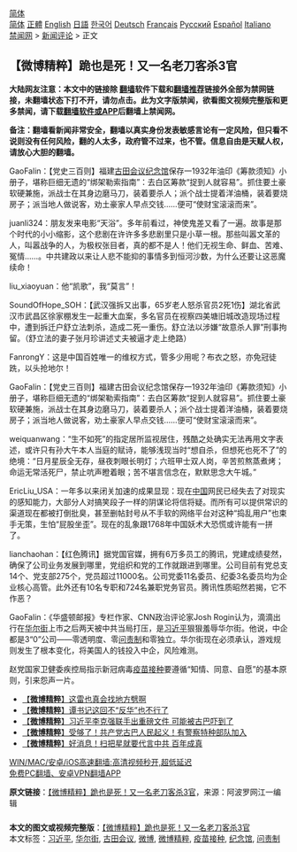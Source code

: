  <!-- 面包屑导航 --> <div class="breadcrumb"><!-- GTranslate: https://gtranslate.io/ -->  <div class="switcher notranslate">  <div class="selected">  <a href="#" onclick="return false;"> 简体</a>  </div>  <div class="option">  <a href="https://www.bannedbook.org" onclick="doGTranslate('zh-CN|zh-CN');jQuery('div.switcher div.selected a').html(jQuery(this).html());return false;" title="简体中文" class="nturl selected"> 简体</a>  <a href="https://www.bannedbook.org/zh-tw/" onclick="doGTranslate('zh-CN|zh-TW');jQuery('div.switcher div.selected a').html(jQuery(this).html());return false;" title="繁體中文" class="nturl"> 正體</a>  <a href="https://www.bannedbook.org/en/" onclick="doGTranslate('zh-CN|en');jQuery('div.switcher div.selected a').html(jQuery(this).html());return false;" title="English" class="nturl"> English</a>  <a href="https://www.bannedbook.org/ja/" onclick="doGTranslate('zh-CN|ja');jQuery('div.switcher div.selected a').html(jQuery(this).html());return false;" title="日本語" class="nturl"> 日語</a>  <a href="https://www.bannedbook.org/ko/" onclick="doGTranslate('zh-CN|ko');jQuery('div.switcher div.selected a').html(jQuery(this).html());return false;" title="한국어" class="nturl"> 한국어</a>  <a href="https://www.bannedbook.org/de/" onclick="doGTranslate('zh-CN|de');jQuery('div.switcher div.selected a').html(jQuery(this).html());return false;" title="Deutsch" class="nturl"> Deutsch</a>  <a href="https://www.bannedbook.org/fr/" onclick="doGTranslate('zh-CN|fr');jQuery('div.switcher div.selected a').html(jQuery(this).html());return false;" title="Français" class="nturl"> Français</a>  <a href="https://www.bannedbook.org/ru/" onclick="doGTranslate('zh-CN|ru');jQuery('div.switcher div.selected a').html(jQuery(this).html());return false;" title="Русский" class="nturl"> Русский</a>  <a href="https://www.bannedbook.org/es/" onclick="doGTranslate('zh-CN|es');jQuery('div.switcher div.selected a').html(jQuery(this).html());return false;" title="Español" class="nturl"> Español</a>  <a href="https://www.bannedbook.org/it/" onclick="doGTranslate('zh-CN|it');jQuery('div.switcher div.selected a').html(jQuery(this).html());return false;" title="Italiano" class="nturl"> Italiano</a>  </div>  </div>      <div class='breadcrumb-sub'><!-- Breadcrumb NavXT 6.3.0 --> <a href="https://www.bannedbook.org/" class="home">禁闻网</a> &gt; <a href="https://www.bannedbook.org/bnews/comments/" class="category">新闻评论</a> &gt; 正文</div></div><h2>【微博精粹】跪也是死！又一名老刀客杀3官</h2> <p class="notice"><b>大陆网友注意：本文中的链接除 <a href="https://github.com/bannedbook/fanqiang" >翻墙</a>软件下载和<a href="https://github.com/killgcd/justmysocks/blob/master/README.md">翻墙推荐</a>链接外全部为禁网链接，未翻墙状态下打不开，请勿点击。此为文字版禁闻，欲看图文视频完整版和更多禁闻，请下载<a href="https://github.com/bannedbook/fanqiang">翻墙软件或APP</a>后翻墙上禁闻网。</p><p>备注：翻墙看新闻非常安全，翻墙以真实身份发表敏感言论有一定风险，但只看不说则没有任何风险，翻的人太多，政府管不过来，也不管。信息自由是天赋人权，请放心大胆的翻墙。</b></p>  <div class="entry"> <p id="summary">GaoFalin：【党史三百则】福建<a href="https://www.bannedbook.org/bnews/tag/%e5%8f%a4%e7%94%b0%e4%bc%9a%e8%ae%ae/" class="st_tag internal_tag" rel="tag" title="标签 古田会议 下的日志">古田会议</a><a href="https://www.bannedbook.org/bnews/tag/%E7%BA%AA%E5%BF%B5%E9%A6%86/" class="st_tag internal_tag" rel="tag" title="标签 纪念馆 下的日志">纪念馆</a>保存一1932年油印《筹款须知》小册子，堪称巨细无遗的“绑架勒索指南”：去白区筹款“捉到人就容易”。抓住要土豪软硬兼施，派战士在其身边磨马刀，装着要杀人；派个战士提着洋油桶，装着要烧房子；派当地人做说客，劝土豪家人早点交钱……便可“使财宝滚滚而来”。</p> <p id="conimg">juanli324：朋友发来电影“天浴”。多年前看过，神使鬼差又看了一遍。故事是那个时代的小小缩影，这个悲剧在许许多多悲剧里只是小草一根。那些叫嚣文革的人，叫嚣战争的人，为极权张目者，真的都不是人！他们无视生命、鲜血、苦难、冤情……。中共建政以来让人悲不能抑的事情多到恒河沙数，为什么还要让这恶魔续命！</p> <p>liu_xiaoyuan：他“凯歌”，我“莫言”！</p>  <p>SoundOfHope_SOH：【武汉强拆又出事，65岁老人怒杀官员2死1伤】湖北省武汉市武昌区徐家棚发生一起重大血案，多名官员在视察四美塘旧城改造现场过程中，遭到拆迁户舒立法刺杀，造成二死一重伤。舒立法以涉嫌“故意杀人罪”刑事拘留。（舒立法的妻子张月珍讲述丈夫被逼才走上绝路）</p> <p>FanrongY：这是中国百姓唯一的维权方式，管多少用呢？布衣之怒，亦免冠徒跣，以头抢地尔！</p> <p>GaoFalin：【党史三百则】福建古田会议纪念馆保存一1932年油印《筹款须知》小册子，堪称巨细无遗的“绑架勒索指南”：去白区筹款“捉到人就容易”。抓住要土豪软硬兼施，派战士在其身边磨马刀，装着要杀人；派个战士提着洋油桶，装着要烧房子；派当地人做说客，劝土豪家人早点交钱……便可“使财宝滚滚而来”。</p>  <p>weiquanwang：“生不如死”的指定居所监视居住，残酷之处确实无法再用文字表述，或许只有孙大午本人当庭的赋诗，能够浅现当时“想自杀，但想死也死不了”的绝境：“日月星辰全无存，昼夜刺眼长明灯；六班甲士双人岗，辛苦煎熬蒸煮烤；命运无常活死尸，禁止吭声瞪着眼；苦不堪言信念在，默默思念大午城。”</p> <p>EricLiu_USA：一年多以来闭关加速的成果显现：现在<span class='wp_keywordlink_affiliate'><a href="https://www.bannedbook.org/" title="中国" target="_blank">中国</a></span>网民已经失去了对现实的感知能力，大部分人对搞笑段子一样的阴谋论将信将疑。而所有可以提供常识的渠道现在都被打倒批臭，甚至删帖封号从不手软的网络平台对这种“捣乱用户”也束手无策，生怕“屁股坐歪”。现在的乱象跟1768年中国妖术大恐慌或许能有一拼了。</p> <p>lianchaohan：【红色腾讯】据党国官媒，拥有6万多员工的腾讯，党建成绩斐然，确保了公司业务发展到哪里，党组织和党的工作就跟进到哪里。公司目前有党总支14个、党支部275个，党员超过11000名。公司党委11名委员、纪委3名委员均为企业核心高管。此外还有10名专职和724名兼职党务官员。腾讯性质昭然若揭，它不作恶？</p>  <p>GaoFalin：《华盛顿邮报》专栏作家、CNN政治评论家Josh Rogin认为，滴滴出行在<a href="https://www.bannedbook.org/bnews/tag/%e5%8d%8e%e5%b0%94%e8%a1%97/" class="st_tag internal_tag" rel="tag" title="标签 华尔街 下的日志">华尔街</a>上市之后两天被中共当局打压，是<a href="https://www.bannedbook.org/bnews/tag/%e4%b9%a0%e8%bf%91%e5%b9%b3/" class="st_tag internal_tag" rel="tag" title="标签 习近平 下的日志">习近平</a>狠狠羞辱华尔街。他说，中企都是3“0”公司——零透明度、零<a href="https://www.bannedbook.org/bnews/tag/%E9%97%AE%E8%B4%A3%E5%88%B6/" class="st_tag internal_tag" rel="tag" title="标签 问责制 下的日志">问责制</a>和零独立。华尔街现在必须承认，游戏规则发生了根本变化，将美国人的钱投入中企，风险难测。</p> <p>赵党国家卫健委疾控局指示新冠病毒<a href="https://www.bannedbook.org/bnews/tag/%E7%96%AB%E8%8B%97%E6%8E%A5%E7%A7%8D/" class="st_tag internal_tag" rel="tag" title="标签 疫苗接种 下的日志">疫苗接种</a>要遵循“知情、同意、自愿”的基本原则，引来怨声一片。</p> <ul class='op-related-articles' title='相关阅读'> <li><a href='https://www.bannedbook.org/bnews/comments/20210718/1589406.html' target='_blank'>【<b>微博精粹</b>】这雷也真会找地方劈啊</a></li> <li><a href='https://www.bannedbook.org/bnews/comments/20210717/1588887.html' target='_blank'>【<b>微博精粹</b>】谭书记这回不“反华”也不行了</a></li> <li><a href='https://www.bannedbook.org/bnews/comments/20210714/1586775.html' target='_blank'>【<b>微博精粹</b>】习近平李克强联手出重磅文件 可能被古巴吓到了</a></li> <li><a href='https://www.bannedbook.org/bnews/comments/20210713/1585995.html' target='_blank'>【<b>微博精粹</b>】受够了！共产党古巴人民起义！有警察特种部队加入</a></li> <li><a href='https://www.bannedbook.org/bnews/comments/20210712/1585334.html' target='_blank'>【<b>微博精粹</b>】好消息！扫把星就要代言中共 百年成真</a></li> </ul> <p class="texttj"> <a href="https://github.com/bannedbook/fanqiang/wiki/V2ray%E6%9C%BA%E5%9C%BA" target="_blank">WIN/MAC/安卓/iOS高速翻墙:高清视频秒开,超低延迟</a><br/> <a href="https://github.com/bannedbook/fanqiang/wiki/%E7%A6%81%E9%97%BB%E7%BD%91%E5%AE%89%E5%8D%93%E7%BF%BB%E5%A2%99%E6%96%B0%E9%97%BBAPP" target="_blank">免费PC翻墙、安卓VPN翻墙APP</a></p> <p> <b>原文链接</b>：<a class="src_link" href="https://www.aboluowang.com/2021/0719/1621140.html" target="_blank">【微博精粹】跪也是死！又一名老刀客杀3官</a>，来源：阿波罗网江一编辑 </p><a name='sharetosocial'></a>  <div style="margin-bottom:5px;padding-bottom:5px;clear:both"> <div id="archive-pix-1" class="banner-ads"> <!-- AuctionX Display platform tag START --> <div id="26318x728x90x621x_ADSLOT2" clicktrack="%%CLICK_URL_ESC%%"></div> <!-- AuctionX Display platform tag END --> </div> <div id="archive-pix-2" class="banner-ads"> <!-- AuctionX Display platform tag START --> <div id="26315x300x250x621x_ADSLOT2" clicktrack="%%CLICK_URL_ESC%%"></div> <!-- AuctionX Display platform tag END --> </div> </div>    <div id="archive-pix-1" class="banner-ads"> <!-- AuctionX Display platform tag START --> <div id="26318x728x90x621x_ADSLOT3" clicktrack="%%CLICK_URL_ESC%%"></div> <!-- AuctionX Display platform tag END --> </div> <div><b>本文的图文或视频完整版</b>：<a href='https://www.bannedbook.org/bnews/comments/20210719/1589903.html'>【微博精粹】跪也是死！又一名老刀客杀3官</a></div>  </div><!--END ENTRY--> <div class="postfooter"> <div>本文标签：<a href="https://www.bannedbook.org/bnews/tag/%e4%b9%a0%e8%bf%91%e5%b9%b3/" rel="tag">习近平</a>, <a href="https://www.bannedbook.org/bnews/tag/%e5%8d%8e%e5%b0%94%e8%a1%97/" rel="tag">华尔街</a>, <a href="https://www.bannedbook.org/bnews/tag/%e5%8f%a4%e7%94%b0%e4%bc%9a%e8%ae%ae/" rel="tag">古田会议</a>, <a href="https://www.bannedbook.org/bnews/tag/%e5%be%ae%e5%8d%9a/" rel="tag">微博</a>, <a href="https://www.bannedbook.org/bnews/tag/%e5%be%ae%e5%8d%9a%e7%b2%be%e7%b2%b9/" rel="tag">微博精粹</a>, <a href="https://www.bannedbook.org/bnews/tag/%E7%96%AB%E8%8B%97%E6%8E%A5%E7%A7%8D/" rel="tag">疫苗接种</a>, <a href="https://www.bannedbook.org/bnews/tag/%E7%BA%AA%E5%BF%B5%E9%A6%86/" rel="tag">纪念馆</a>, <a href="https://www.bannedbook.org/bnews/tag/%E9%97%AE%E8%B4%A3%E5%88%B6/" rel="tag">问责制</a></div>  </div><!--END POSTFOOTER--> 